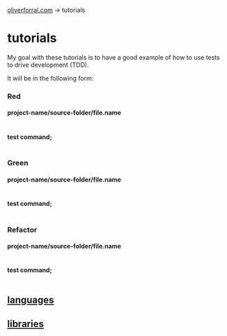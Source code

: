 [oliverforral.com](../README.md) -> tutorials

# tutorials

My goal with these tutorials is to have a good example of how to use tests to drive development (TDD).

It will be in the following form:

### Red

#### project-name/source-folder/file.name

```language

```

#### test command;

```bash

```

### Green

#### project-name/source-folder/file.name

```language

```

#### test command;

```bash

```

### Refactor

#### project-name/source-folder/file.name

```language

```

#### test command;

```bash

```

## [languages](languages/README.md)
## [libraries](libraries/README.md)
